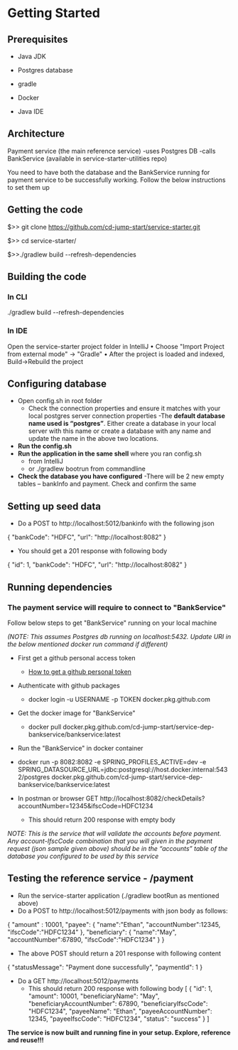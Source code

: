 # Getting Started
## Prerequisites
- Java JDK

- Postgres database

- gradle

- Docker

- Java IDE

## Architecture
Payment service (the main reference service)
-uses Postgres DB
-calls BankService (available in service-starter-utilities repo)
 
You need to have both the database and the BankService running for payment service to be successfully working. 
Follow the below instructions to set them up

## Getting the code
$>> git clone https://github.com/cd-jump-start/service-starter.git

$>> cd service-starter/

$>>./gradlew build --refresh-dependencies

## Building the code
### In CLI
./gradlew build --refresh-dependencies

### In IDE
Open the service-starter project folder in IntelliJ
•	Choose "Import Project from external mode" -> "Gradle"
•	After the project is loaded and indexed, Build->Rebuild the project

## Configuring database
- Open config.sh in root folder
  - Check the connection properties and ensure it matches with your local postgres server connection properties
  -The **default database name used is “postgres”**. Either create a database in your local server with this name or create a database with any name and update the name in the above two locations.
- **Run the config.sh**
- **Run the application in the same shell** where you ran config.sh
  - from IntelliJ 
  - or ./gradlew bootrun from commandline
- **Check the database you have configured**
  -There will be 2 new empty tables – bankInfo and payment. Check and confirm the same

## Setting up seed data
- Do a POST to http://localhost:5012/bankinfo with the following json

{
	"bankCode": "HDFC",
	"url": "http://localhost:8082"
}

- You should get a 201 response with following body

{
    "id": 1,
    "bankCode": "HDFC",
    "url": "http://localhost:8082"
}

## Running dependencies
### The payment service will require to connect to "BankService"
Follow below steps to get "BankService" running on your local machine 

 *(NOTE: This assumes Postgres db running on localhost:5432. Update URI in the below mentioned docker run command if different)*
- First get a github personal access token
  - [How to get a github personal token](https://help.github.com/en/github/authenticating-to-github/creating-a-personal-access-token-for-the-command-line)
- Authenticate with github packages
  - docker login -u USERNAME -p TOKEN docker.pkg.github.com
- Get the docker image for "BankService"
  - docker pull docker.pkg.github.com/cd-jump-start/service-dep-bankservice/bankservice:latest
 - Run the "BankService" in docker container
  - docker run  -p 8082:8082 -e SPRING_PROFILES_ACTIVE=dev -e SPRING_DATASOURCE_URL=jdbc:postgresql://host.docker.internal:5432/postgres docker.pkg.github.com/cd-jump-start/service-dep-bankservice/bankservice:latest

- In postman or browser GET http://localhost:8082/checkDetails?accountNumber=12345&ifscCode=HDFC1234
  - This should return 200 response with empty body

*NOTE: This is the service that will validate the accounts before payment. Any account-IfscCode combination that you will given in the payment request (json sample given above) should be in the “accounts” table of the database you configured to be used by this service*

## Testing the reference service - /payment 
- Run the service-starter application (./gradlew bootRun as mentioned above) 
- Do a POST to http://localhost:5012/payments with json body as follows:

{
	"amount" : 10001,
	"payee": {
		"name":"Ethan",
		"accountNumber":12345,
		"ifscCode":"HDFC1234"
	},
	"beneficiary": {
		"name":"May",
		"accountNumber":67890,
		"ifscCode":"HDFC1234"
	}
}

  - The above POST should return a 201 response with following content

{
    "statusMessage": "Payment done successfully",
    "paymentId": 1
}

- Do a GET http://localhost:5012/payments
  - This should return 200 response with following body
  [
    {
        "id": 1,
        "amount": 10001,
        "beneficiaryName": "May",
        "beneficiaryAccountNumber": 67890,
        "beneficiaryIfscCode": "HDFC1234",
        "payeeName": "Ethan",
        "payeeAccountNumber": 12345,
        "payeeIfscCode": "HDFC1234",
        "status": "success"
    }
]

**The service is now built and running fine in your setup. Explore, reference and reuse!!!**


 


